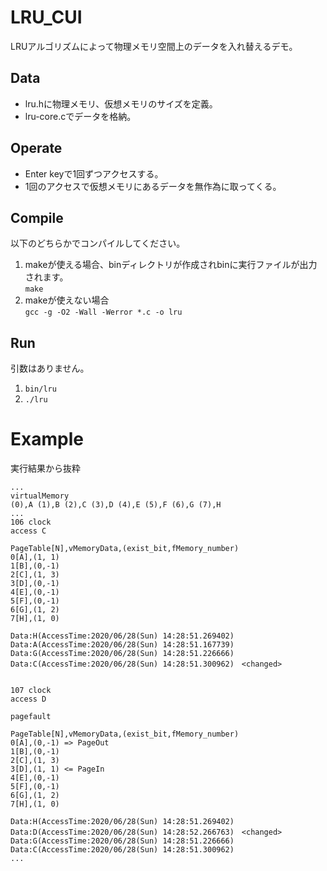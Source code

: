 # LRU_CUI
LRUアルゴリズムによって物理メモリ空間上のデータを入れ替えるデモ。 

## Data
- lru.hに物理メモリ、仮想メモリのサイズを定義。  
- lru-core.cでデータを格納。  

## Operate
- Enter keyで1回ずつアクセスする。
- 1回のアクセスで仮想メモリにあるデータを無作為に取ってくる。

## Compile
以下のどちらかでコンパイルしてください。
1. makeが使える場合、binディレクトリが作成されbinに実行ファイルが出力されます。  
```make```
2. makeが使えない場合  
```gcc -g -O2 -Wall -Werror *.c -o lru```  

## Run
引数はありません。
1. ```bin/lru```
2. ```./lru```

# Example
実行結果から抜粋
```
...  
virtualMemory  
(0),A (1),B (2),C (3),D (4),E (5),F (6),G (7),H   
...  
106 clock
access C

PageTable[N],vMemoryData,(exist_bit,fMemory_number)
0[A],(1, 1)
1[B],(0,-1)
2[C],(1, 3)
3[D],(0,-1)
4[E],(0,-1)
5[F],(0,-1)
6[G],(1, 2)
7[H],(1, 0)

Data:H(AccessTime:2020/06/28(Sun) 14:28:51.269402)
Data:A(AccessTime:2020/06/28(Sun) 14:28:51.167739)
Data:G(AccessTime:2020/06/28(Sun) 14:28:51.226666)
Data:C(AccessTime:2020/06/28(Sun) 14:28:51.300962)　<changed>


107 clock
access D

pagefault

PageTable[N],vMemoryData,(exist_bit,fMemory_number)
0[A],(0,-1) => PageOut
1[B],(0,-1)
2[C],(1, 3)
3[D],(1, 1) <= PageIn
4[E],(0,-1)
5[F],(0,-1)
6[G],(1, 2)
7[H],(1, 0)

Data:H(AccessTime:2020/06/28(Sun) 14:28:51.269402)
Data:D(AccessTime:2020/06/28(Sun) 14:28:52.266763)　<changed>
Data:G(AccessTime:2020/06/28(Sun) 14:28:51.226666)
Data:C(AccessTime:2020/06/28(Sun) 14:28:51.300962)
...  
```
